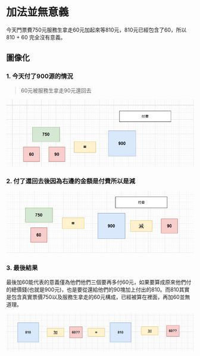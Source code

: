 # 加法並無意義
今天門票費750元服務生拿走60元加起來等810元，810元已經包含了60，所以810 + 60 完全沒有意義。
## 圖像化
### 1. 今天付了900源的情況

> 60元被服務生拿走90元還回去

![](assets/img/1.jpg)

### 2. 付了還回去後因為右邊的金額是付費所以是減

![](assets/img/2.jpg)

### 3. 最後結果

​	最後加60能代表的意義僅為他們他們三個要再多付60元，如果要算成原來他們付的總價錢(也就是900元)，也是要從還給他們的90塊加上付出的810。
​	而810其實是包含真實票價750以及服務生拿走的60元構成，已經被算在裡面，再加60並無道理。

![](assets/img/3.jpg)